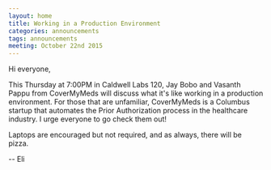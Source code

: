 ```yaml
---
layout: home
title: Working in a Production Environment
categories: announcements
tags: announcements
meeting: October 22nd 2015
---
```


Hi everyone,

This Thursday at 7:00PM in Caldwell Labs 120, Jay Bobo and Vasanth Pappu from CoverMyMeds will discuss what it's like working in a production environment. For those that are unfamiliar, CoverMyMeds is a Columbus startup that automates the Prior Authorization process in the healthcare industry. I urge everyone to go check them out!
 
Laptops are encouraged but not required, and as always, there will be pizza.

-- Eli
